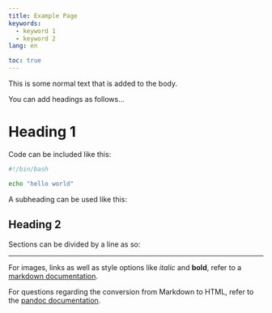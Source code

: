 ```yaml
---
title: Example Page
keywords:
  - keyword 1
  - keyword 2
lang: en

toc: true
---
```


This is some normal text that is added to the body.

You can add headings as follows...

# Heading 1

Code can be included like this:

```bash
#!/bin/bash

echo "hello world"
```

A subheading can be used like this:

## Heading 2

Sections can be divided by a line as so:

---

For images, links as well as style options like _italic_ and **bold**, refer to a [markdown documentation](https://docs.github.com/de/get-started/writing-on-github/getting-started-with-writing-and-formatting-on-github/basic-writing-and-formatting-syntax).

For questions regarding the conversion from Markdown to HTML, refer to the [pandoc documentation](https://pandoc.org/MANUAL.html).
